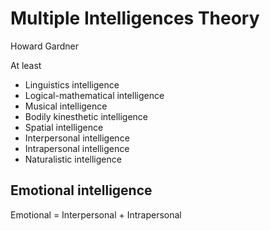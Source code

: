 # Multiple Intelligences Theory

Howard Gardner

At least

- Linguistics intelligence
- Logical-mathematical intelligence
- Musical intelligence
- Bodily kinesthetic intelligence
- Spatial intelligence
- Interpersonal intelligence
- Intrapersonal intelligence
- Naturalistic intelligence

## Emotional intelligence

Emotional = Interpersonal + Intrapersonal